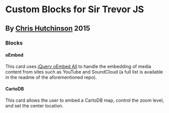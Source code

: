 # Custom Blocks for Sir Trevor JS

## By [Chris Hutchinson](http://www.github.com/chrishutchinson) 2015

### Blocks

#### oEmbed

This card uses [jQuery oEmbed All](https://github.com/nfl/jquery-oembed-all) to handle the embedding of media content from sites such as YouTube and SoundCloud (a full list is available in the readme of the aforementioned repo).

#### CartoDB

This card allows the user to embed a CartoDB map, control the zoom level, and set the center location.